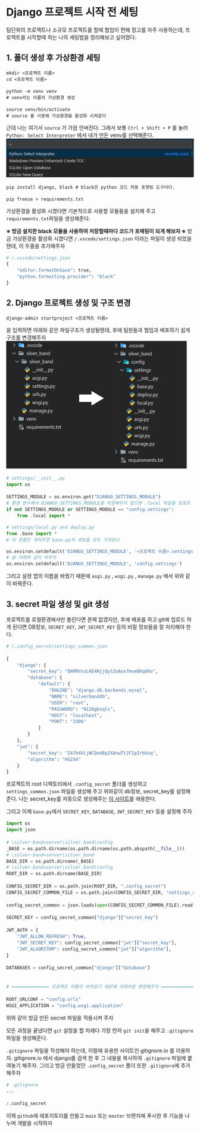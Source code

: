 # Django 프로젝트 시작 전 세팅
팀단위의 프로젝트나 소규모 프로젝트를 할때 협업이 편해 장고를 자주 사용하는데, 프로젝트를 시작할때 하는 나의 세팅법을 정리해보고 싶어졌다.

## 1. 폴더 생성 후 가상환경 세팅
```shell
mkdir <프로젝트 이름>
cd <프로젝트 이름>

python -m venv venv
# venv라는 이름의 가상환경 생성

source venv/bin/activate
# source 를 사용해 가상환경을 활성화 시켜준다
```
근데 나는 여기서 `source` 가 가끔 안써진다. 그래서 보통
`Ctrl + Shift + P` 를 눌러 `Python: Select Interpreter` 에서 내가 만든 venv를 선택해준다.
![django-project-setting-01](/images/django-project-setting-01.png)
```shell
pip install django, black # black은 python 코드 자동 포맷팅 도구이다.

pip freeze > requirements.txt
```
가상환경을 활성화 시켰다면 기본적으로 사용할 모듈들을 설치해 주고 `requirements.txt`파일을 생성해준다.

**※ 방금 설치한 black 모듈을 사용하여 저장할때마다 코드가 포매팅이 되게 해보자 ※**
방금 가상환경을 활성화 시켰다면 `/.vscode/settings.json` 이라는 파일이 생성 되었을 텐데, 이 두줄을 추가해주자 
```python
# /.vscode/settings.json
{
    "editor.formatOnSave": true,
    "python.formatting.provider": "black"
}
```

## 2. Django 프로젝트 생성 및 구조 변경
```shell
django-admin startproject <프로젝트 이름>
```
을 입력하면 아래와 같은 파일구조가 생성될텐데, 후에 팀원들과 협업과 배포하기 쉽게 구조를 변경해주자
![django-project-setting-02](../images/django-project-setting-02.png)
```python
# settings/__init__.py
import os

SETTINGS_MODULE = os.environ.get("DJANGO_SETTINGS_MODULE") 
# 환경 변수에서 DJANGO_SETTINGS_MODULE을 지정해주지 않으면 .local 파일을 임포트 해준다
if not SETTINGS_MODULE or SETTINGS_MODULE == "config.settings":
    from .local import *
```
```python
# settings/local.py and deploy.py
from .base import *
# 이 한줄만 적어주면 base.py의 세팅을 모두 가져온다
```
```python
os.environ.setdefault('DJANGO_SETTINGS_MODULE', '<프로젝트 이름>.settings')
# 을 아래와 같이 바꾸자
os.environ.setdefault('DJANGO_SETTINGS_MODULE', 'config.settings')
```
그리고 설정 앱의 이름을 바꿨기 때문에 `asgi.py` , `wsgi.py` , `manage.py` 에서 위와 같이 바꿔준다.

## 3. secret 파일 생성 및 git 생성
프로젝트를 로컬환경에서만 돌린다면 문제 없겠지만, 후에 배포를 하고 git에 업로드 하게 된다면 DB정보, `SECRET_KEY`, `JWT_SECRET_KEY` 등의 비밀 정보들을 잘 처리해야 한다.
```python
# /.config_secret/settings_common.json

{
    "django": {
        "secret_key": "Q4MRVxzLKE4NjjQytZoAox7mveBKq86o",
        "database": {
            "default": {
                "ENGINE": "django.db.backends.mysql",
                "NAME": "silverbanddb",
                "USER": "root",
                "PASSWORD": "0128gksqls",
                "HOST": "localhost",
                "PORT": "3306"
            }
        }
    },
    "jwt": {
        "secret_key": "Z4Jh4VLjWCQo48p2XAnwTtJFIpIrbUzq",
        "algorithm": "HS256"
    }
}
```
프로젝트의 root 디렉토리에서 `.config_secret` 폴더를 생성하고 `settings_common.json` 파일을 생성해 주고 위와같이 db정보, secret_key를 설정해 준다. 
나는 secret_key를 자동으로 생성해주는 [이 사이트](https://randomkeygen.com/)를 애용한다.

그리고 이제 `base.py`에서 `SECRET_KEY`, `DATABASE`, `JWT_SECRET_KEY` 등을 설정해 주자
```python
import os
import json

# \silver-band=server\silver_band\config
_BASE = os.path.dirname(os.path.dirname(os.path.abspath(__file__)))
# \silver-band=server\silver_band
BASE_DIR = os.path.dirname(_BASE)
# \silver-band=server\silver_band\config
ROOT_DIR = os.path.dirname(BASE_DIR)

CONFIG_SECRET_DIR = os.path.join(ROOT_DIR, ".config_secret")
CONFIG_SECRET_COMMON_FILE = os.path.join(CONFIG_SECRET_DIR, "settings_common.json")

config_secret_common = json.loads(open(CONFIG_SECRET_COMMON_FILE).read())

SECRET_KEY = config_secret_common["django"]["secret_key"]

JWT_AUTH = {
    "JWT_ALLOW_REFRESH": True,
    "JWT_SECRET_KEY": config_secret_common["jwt"]["secret_key"],
    "JWT_ALGORITHM": config_secret_common["jwt"]["algorithm"],
}

DATABASES = config_secret_common["django"]["database"]


# ============== 프로젝트 이름이 바뀌었기 때문에 아래처럼 변경해주자 =============

ROOT_URLCONF = "config.urls"
WSGI_APPLICATION = "config.wsgi.application"
```
위와 같이 방금 만든 secret 파일을 적용시켜 주자

모든 과정을 끝냈다면 `git` 설정을 할 차례다
가장 먼저 `git init`을 해주고 `.gitignore` 파일을 생성해준다.

`.gitignore` 파일을 작성해야 하는데, 이럴때 유용한 사이트인 gitignore.io 를 이용하자.
gitignore.io 에서 django를 검색 한 후 그 내용을 복사하여 `.gitignore` 파일에 붙여놓기 해주자.
그리고 방금 만들었던 `.config_secret` 폴더 또한 `.gitignore`에 추가해주자
```python
# .gitignore
...

/.config_secret
```
이제 `github`에 레포지토리를 만들고 `main` 또는 `master` 브랜치에 푸시한 후 기능을 나누며 개발을 시작하자